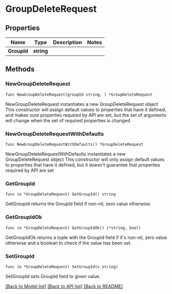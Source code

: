 # GroupDeleteRequest

## Properties

Name | Type | Description | Notes
------------ | ------------- | ------------- | -------------
**GroupId** | **string** |  | 

## Methods

### NewGroupDeleteRequest

`func NewGroupDeleteRequest(groupId string, ) *GroupDeleteRequest`

NewGroupDeleteRequest instantiates a new GroupDeleteRequest object
This constructor will assign default values to properties that have it defined,
and makes sure properties required by API are set, but the set of arguments
will change when the set of required properties is changed

### NewGroupDeleteRequestWithDefaults

`func NewGroupDeleteRequestWithDefaults() *GroupDeleteRequest`

NewGroupDeleteRequestWithDefaults instantiates a new GroupDeleteRequest object
This constructor will only assign default values to properties that have it defined,
but it doesn't guarantee that properties required by API are set

### GetGroupId

`func (o *GroupDeleteRequest) GetGroupId() string`

GetGroupId returns the GroupId field if non-nil, zero value otherwise.

### GetGroupIdOk

`func (o *GroupDeleteRequest) GetGroupIdOk() (*string, bool)`

GetGroupIdOk returns a tuple with the GroupId field if it's non-nil, zero value otherwise
and a boolean to check if the value has been set.

### SetGroupId

`func (o *GroupDeleteRequest) SetGroupId(v string)`

SetGroupId sets GroupId field to given value.



[[Back to Model list]](../README.md#documentation-for-models) [[Back to API list]](../README.md#documentation-for-api-endpoints) [[Back to README]](../README.md)


